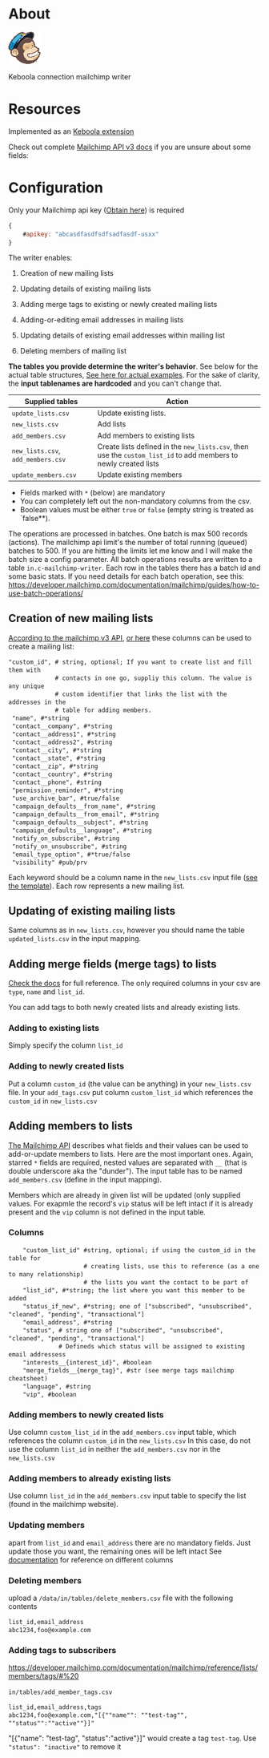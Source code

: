 # About
![Mailchimp logo](media/mc_logo_64.png)

Keboola connection mailchimp writer

# Resources
Implemented as
an [Keboola extension](https://developers.keboola.com/extend/docker/)

Check out complete
[Mailchimp API v3 docs](http://developer.mailchimp.com/documentation/mailchimp/guides/get-started-with-mailchimp-api-3/)
if you are unsure about some fields:

# Configuration
Only your Mailchimp api key ([Obtain here](https://admin.mailchimp.com/account/api/)) is required 
```javascript
{
    #apikey: "abcasdfasdfsdfsadfasdf-usxx"
}

```

The writer enables:
1. Creation of new mailing lists

2. Updating details of existing mailing lists

3. Adding merge tags to existing or newly created mailing lists

4. Adding-or-editing email addresses in mailing lists

5. Updating details of existing email addresses within mailing list

6. Deleting members of mailing list

**The tables you provide determine the writer's behavior**. See below for the
actual table structures, [See here for actual examples](templates). 
For the sake of clarity, the **input tablenames are hardcoded** and you can't change that.

| Supplied tables                    | Action                                                                                                           |
| ----------------                   | --------                                                                                                         |
| `update_lists.csv`                 | Update existing lists.                                                                                           |
| `new_lists.csv`                    | Add lists                                                                                                        |
| `add_members.csv`                  | Add members to existing lists                                                                                    |
| `new_lists.csv`, `add_members.csv` | Create lists defined in the `new_lists.csv`, then use the `custom_list_id` to add members to newly created lists |
| `update_members.csv`               | Update existing members                                                                                          |


- Fields marked with `*` (below) are mandatory
- You can completely left out the non-mandatory columns from the csv.
- Boolean values must be either `true` or `false` (empty string is treated as `false**).

The operations are processed in batches. One batch is max 500 records (actions). The mailchimp api limit's the number of total running (queued) batches to 500. If you are hitting the limits let me know and I will make the batch size a config parameter. 
All batch operations results are written to a table `in.c-mailchimp-writer`. Each row in the tables there has a batch id and some basic stats. If you need details for each batch operation, see this: https://developer.mailchimp.com/documentation/mailchimp/guides/how-to-use-batch-operations/


## Creation of new mailing lists
[According to the mailchimp v3 API](http://developer.mailchimp.com/documentation/mailchimp/reference/lists/#create-post_lists),
[or here](https://us1.api.mailchimp.com/schema/3.0/Definitions/Lists/POST.json)
these columns can be used to create a mailing list:

```
"custom_id", # string, optional; If you want to create list and fill them with
             # contacts in one go, suppliy this column. The value is any unique
             # custom identifier that links the list with the addresses in the 
             # table for adding members.
 "name", #*string
 "contact__company", #*string
 "contact__address1", #*string
 "contact__address2", #string
 "contact__city", #*string
 "contact__state", #*string
 "contact__zip", #*string
 "contact__country", #*string
 "contact__phone", #string
 "permission_reminder", #*string
 "use_archive_bar", #true/false
 "campaign_defaults__from_name", #*string
 "campaign_defaults__from_email", #*string
 "campaign_defaults__subject", #*string
 "campaign_defaults__language", #*string
 "notify_on_subscribe", #string
 "notify_on_unsubscribe", #string
 "email_type_option", #*true/false
 "visibility" #pub/prv
```

Each keyword should be a column name in the `new_lists.csv` input file
([see the template](./templates/new_lists.csv)). Each row represents a new
mailing list.

## Updating of existing mailing lists
Same columns as in `new_lists.csv`, however you should name the table `updated_lists.csv` in the input mapping.

## Adding merge fields (merge tags) to lists 
[Check the docs](http://developer.mailchimp.com/documentation/mailchimp/reference/lists/merge-fields/#%20) for
full reference. The only required columns in your csv are `type`, `name` and
`list_id`.

You can add tags to both newly created lists and already existing lists.
### Adding to existing lists
Simply specify the column `list_id`
### Adding to newly created lists
Put a column `custom_id` (the value can be anything) in your `new_lists.csv`
file. In your `add_tags.csv` put column `custom_list_id` which references the
`custom_id` in `new_lists.csv`

## Adding members to lists

[The Mailchimp API](http://developer.mailchimp.com/documentation/mailchimp/reference/lists/members/#edit-put_lists_list_id_members_subscriber_hash) describes
what fields and their values can be used to add-or-update members to lists. Here
are the most important ones. Again, starred `*` fields are required, nested
values are separated with `__` (that is double underscore aka the "dunder"). The
input table has to be named `add_members.csv` (define in the input mapping).

Members which are already in given list will be updated (only supplied values.
For exapmle the record's `vip` status will be left intact if it is already
present and the `vip` column is not defined in the input table.

### Columns
```
    "custom_list_id" #string, optional; if using the custom_id in the table for
                     # creating lists, use this to reference (as a one to many relationship)
                     # the lists you want the contact to be part of
    "list_id", #*string; the list where you want this member to be added
    "status_if_new", #*string; one of ["subscribed", "unsubscribed", "cleaned", "pending", "transactional"]
    "email_address", #*string
    "status", # string one of ["subscribed", "unsubscribed", "cleaned", "pending", "transactional"]
              # Defineds which status will be assigned to existing email addressess
    "interests__{interest_id}", #boolean
    "merge_fields__{merge_tag}", #str (see merge tags mailchimp cheatsheet)
    "language", #string
    "vip", #boolean
```

### Adding members to newly created lists
Use column `custom_list_id` in the `add_members.csv` input table, which references the column
`custom_id` in the `new_lists.csv` In this case, do not use the column `list_id`
in neither the `add_members.csv` nor in the `new_lists.csv`

### Adding members to already existing lists
Use column `list_id` in the `add_members.csv` input table to specify the list (found in the mailchimp website).

### Updating members
apart from `list_id` and `email_address` there are no mandatory fields. Just update those you want, the remaining ones will be left intact
See [documentation](https://developer.mailchimp.com/documentation/mailchimp/reference/lists/members/#edit-patch_lists_list_id_members_subscriber_hash) for reference on different columns

### Deleting members
upload a `/data/in/tables/delete_members.csv` file with the following contents
```
list_id,email_address
abc1234,foo@example.com
```

### Adding tags to subscribers
https://developer.mailchimp.com/documentation/mailchimp/reference/lists/members/tags/#%20

`in/tables/add_member_tags.csv`

```csv
list_id,email_address,tags
abc1234,foo@example.com,"[{""name"": ""test-tag"", ""status"":""active""}]"
```
"[{"name": "test-tag", "status":"active"}]"
would create a tag `test-tag`. Use `"status": "inactive"` to remove it
